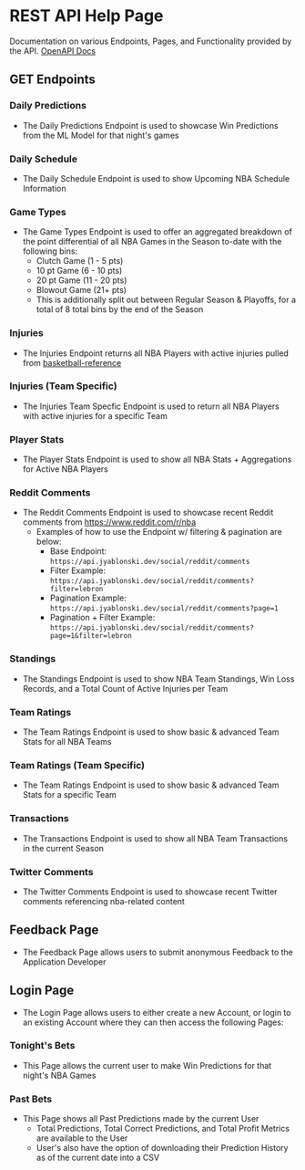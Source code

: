 # REST API Help Page
Documentation on various Endpoints, Pages, and Functionality provided by the API. [OpenAPI Docs](http://api.jyablonski.dev/docs)

## GET Endpoints
### Daily Predictions
- The Daily Predictions Endpoint is used to showcase Win Predictions from the ML Model for that night's games

### Daily Schedule
- The Daily Schedule Endpoint is used to show Upcoming NBA Schedule Information

### Game Types
- The Game Types Endpoint is used to offer an aggregated breakdown of the point differential of all NBA Games in the Season to-date with the following bins:
  - Clutch Game (1 - 5 pts)
  - 10 pt Game (6 - 10 pts)
  - 20 pt Game (11 - 20 pts)
  - Blowout Game (21+ pts)
  - This is additionally split out between Regular Season & Playoffs, for a total of 8 total bins by the end of the Season

### Injuries
- The Injuries Endpoint returns all NBA Players with active injuries pulled from [basketball-reference](https://www.basketball-reference.com/friv/injuries.fcgi)

### Injuries (Team Specific)
- The Injuries Team Specfic Endpoint is used to return all NBA Players with active injuries for a specific Team

### Player Stats
- The Player Stats Endpoint is used to show all NBA Stats + Aggregations for Active NBA Players

### Reddit Comments
- The Reddit Comments Endpoint is used to showcase recent Reddit comments from https://www.reddit.com/r/nba
  - Examples of how to use the Endpoint w/ filtering & pagination are below:
    - Base Endpoint: `https://api.jyablonski.dev/social/reddit/comments`
    - Filter Example: `https://api.jyablonski.dev/social/reddit/comments?filter=lebron`
    - Pagination Example: `https://api.jyablonski.dev/social/reddit/comments?page=1`
    - Pagination + Filter Example: `https://api.jyablonski.dev/social/reddit/comments?page=1&filter=lebron`

### Standings
- The Standings Endpoint is used to show NBA Team Standings, Win Loss Records, and a Total Count of Active Injuries per Team

### Team Ratings
- The Team Ratings Endpoint is used to show basic & advanced Team Stats for all NBA Teams

### Team Ratings (Team Specific)
- The Team Ratings Endpoint is used to show basic & advanced Team Stats for a specific Team

### Transactions
- The Transactions Endpoint is used to show all NBA Team Transactions in the current Season

### Twitter Comments
- The Twitter Comments Endpoint is used to showcase recent Twitter comments referencing nba-related content

## Feedback Page
- The Feedback Page allows users to submit anonymous Feedback to the Application Developer

## Login Page
- The Login Page allows users to either create a new Account, or login to an existing Account where they can then access the following Pages:

### Tonight's Bets
- This Page allows the current user to make Win Predictions for that night's NBA Games

### Past Bets
- This Page shows all Past Predictions made by the current User
  - Total Predictions, Total Correct Predictions, and Total Profit Metrics are available to the User
  - User's also have the option of downloading their Prediction History as of the current date into a CSV
